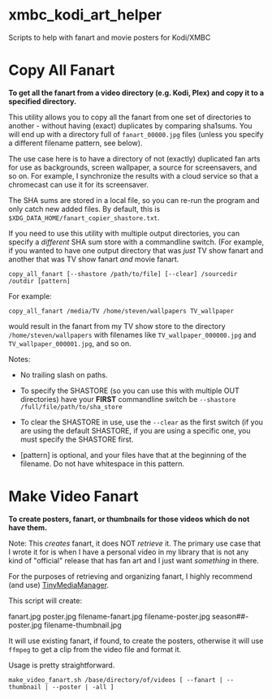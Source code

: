 # xmbc_kodi_art_helper

Scripts to help with fanart and movie posters for Kodi/XMBC

# Copy All Fanart

**To get all the fanart from a video directory (e.g. Kodi, Plex) and copy it to 
a specified directory.**

This utility allows you to copy all the fanart from one set of directories to
another - without having (exact) duplicates by comparing sha1sums. You will 
end up with a directory full of `fanart_00000.jpg` files (unless you specify a 
different filename pattern, see below). 

The use case here is to have a directory of not (exactly) duplicated fan arts 
for use as backgrounds, screen wallpaper, a source for screensavers, and so on. 
For example, I synchronize the results with a cloud service so that a chromecast 
can use it for its screensaver.

The SHA sums are stored in a local file, so you can re-run the program and only 
catch new added files. By default, this is `$XDG_DATA_HOME/fanart_copier_shastore.txt`.

If you need to use this utility with multiple output directories, you can 
specify a *different* SHA sum store with a commandline switch. (For example, 
if you wanted to have one output directory that was *just* TV show fanart and 
another that was TV show fanart *and* movie fanart.

`copy_all_fanart [--shastore /path/to/file] [--clear] /sourcedir /outdir [pattern]` 

For example:

`copy_all_fanart /media/TV /home/steven/wallpapers TV_wallpaper`

would result in the fanart from my TV show store to the directory 
`/home/steven/wallpapers` with filenames like `TV_wallpaper_000000.jpg` and 
`TV_wallpaper_000001.jpg`, and so on.

Notes: 

* No trailing slash on paths. 

* To specify the SHASTORE (so you can use this with multiple OUT directories) 
have your **FIRST** commandline switch be `--shastore /full/file/path/to/sha_store` 

* To clear the SHASTORE in use, use the `--clear` as the first switch (if you 
are using the default SHASTORE, if you are using a specific one, you must specify 
the SHASTORE first.

* [pattern] is optional, and your files have that at the beginning of the filename. 
Do not have whitespace in this pattern.


# Make Video Fanart

**To create posters, fanart, or thumbnails for those videos which do not have them.**

Note: This *creates* fanart, it does NOT *retrieve* it. The primary use case that 
I wrote it for is when I have a personal video in my library that is not any 
kind of "official" release that has fan art and I just want *something* in there.

For the purposes of retrieving and organizing fanart, I highly recommend (and use)  [TinyMediaManager](https://www.tinymediamanager.org/).

This script will create:

fanart.jpg
poster.jpg
filename-fanart.jpg
filename-poster.jpg 
season##-poster.jpg
filename-thumbnail.jpg

It will use existing fanart, if found, to create the posters, otherwise it will 
use `ffmpeg` to get a clip from the video file and format it. 

Usage is pretty straightforward.

`make_video_fanart.sh /base/directory/of/videos [ --fanart | --thumbnail | --poster | -all ]`


